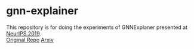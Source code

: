 # gnn-explainer

This repository is for doing the experiments of GNNExplaner presented at [NeurIPS 2019](nips.cc).  
[Original Repo](https://github.com/RexYing/gnn-model-explainer)
[Arxiv](https://arxiv.org/abs/1903.03894)
